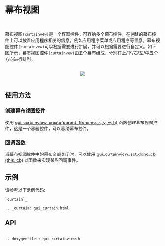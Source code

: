 # 幕布视图
<br>

幕布视图`(curtainvew)`是一个容器控件，可容纳多个幕布控件，在创建的幕布控件上可以放置应用程序相关的信息，例如应用程序菜单或应用程序等信息。幕布视图控件`(curtainvew)`可以根据需要进行扩展，并可以根据需要进行自定义。如下图所示，幕布视图控件`(curtainvew)`由五个幕布组成，分别在上/下/右/左/中五个方向进行排列。

<br>
<div style="text-align: center"><img src="https://foruda.gitee.com/images/1700114998989746788/e5140991_10641540.png" /></div>
<br>

## 使用方法

### 创建幕布视图控件

使用 [gui_curtainview_create(parent, filename, x, y, w, h)](#gui_curtainview_create) 函数创建幕布视图控件，这是一个容器控件，可以容纳幕布控件。

### 回调函数

当幕布视图控件中的幕布全部关闭时，可以使用 [gui_curtainview_set_done_cb (this, cb)](#gui_curtainview_create) 此函数来实现某些回调事件。

## 示例

请参考以下示例代码:

```eval_rst
`curtain`_

.. _curtain: gui_curtain.html

```

<span id = "gui_curtainview_create">

## API

</span>

```eval_rst

.. doxygenfile:: gui_curtainview.h

```
